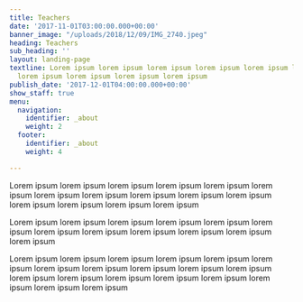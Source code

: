 ```yaml
---
title: Teachers
date: '2017-11-01T03:00:00.000+00:00'
banner_image: "/uploads/2018/12/09/IMG_2740.jpeg"
heading: Teachers
sub_heading: ''
layout: landing-page
textline: Lorem ipsum lorem ipsum lorem ipsum lorem ipsum lorem ipsum lorem ipsum
  lorem ipsum lorem ipsum lorem ipsum lorem ipsum
publish_date: '2017-12-01T04:00:00.000+00:00'
show_staff: true
menu:
  navigation:
    identifier: _about
    weight: 2
  footer:
    identifier: _about
    weight: 4

---
```

Lorem ipsum lorem ipsum lorem ipsum lorem ipsum lorem ipsum lorem ipsum lorem ipsum lorem ipsum lorem ipsum lorem ipsum lorem ipsum lorem ipsum lorem ipsum lorem ipsum lorem ipsum

Lorem ipsum lorem ipsum lorem ipsum lorem ipsum lorem ipsum lorem ipsum lorem ipsum lorem ipsum lorem ipsum lorem ipsum lorem ipsum lorem ipsum

Lorem ipsum lorem ipsum lorem ipsum lorem ipsum lorem ipsum lorem ipsum lorem ipsum lorem ipsum lorem ipsum lorem ipsum lorem ipsum lorem ipsum lorem ipsum lorem ipsum lorem ipsum lorem ipsum lorem ipsum lorem ipsum lorem ipsum